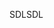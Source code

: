 <span data-ttu-id="d03ba-101">SDL</span><span class="sxs-lookup"><span data-stu-id="d03ba-101">SDL</span></span>